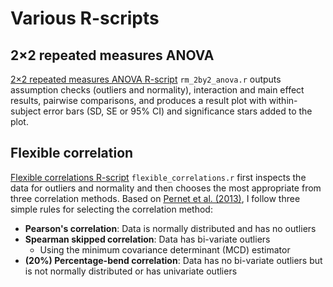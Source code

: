 # Various R-scripts

## 2×2 repeated measures ANOVA
[2×2 repeated measures ANOVA R-script](https://github.com/dcdace/R_functions/tree/main/RM-2by2-ANOVA) `rm_2by2_anova.r` outputs assumption checks (outliers and normality), interaction and main effect results, pairwise comparisons, and produces a result plot with within-subject error bars (SD, SE or 95% CI) and significance stars added to the plot.

## Flexible correlation
[Flexible correlations R-script](https://github.com/dcdace/R_functions/tree/main/flexible-correlations) `flexible_correlations.r` first inspects the data for outliers and normality and then chooses the most appropriate from three correlation methods. Based on [Pernet et al. (2013)](https://doi.org/10.3389/fpsyg.2012.00606 "Pernet, C. R., Wilcox, R. R., & Rousselet, G. A. (2013). Robust correlation analyses: false positive and power validation using a new open source matlab toolbox. Frontiers in psychology, 606."), I follow three simple rules for selecting the correlation method:
* **Pearson's correlation**: Data is normally distributed and has no outliers
* **Spearman skipped correlation**: Data has bi-variate outliers
    * Using the minimum covariance determinant (MCD) estimator
* **(20%) Percentage-bend correlation**: Data has no bi-variate outliers but is not normally distributed or has univariate outliers

